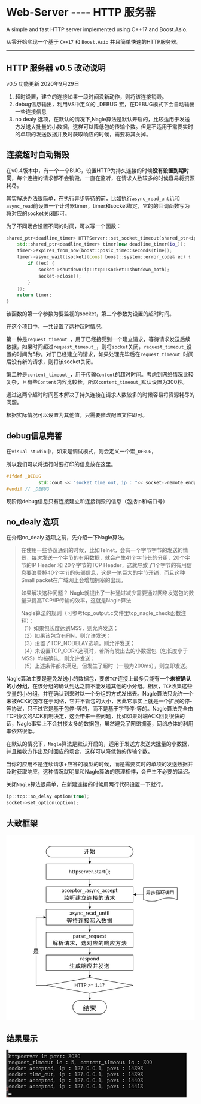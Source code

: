 # Web-Server ---- HTTP 服务器

A simple and fast HTTP server implemented using C++17 and Boost.Asio.

从零开始实现一个基于 `C++17` 和 `Boost.Asio` 并且简单快速的HTTP服务器。

---

## HTTP 服务器 v0.5 改动说明

v0.5 功能更新 2020年9月29日

1. 超时设置，建立的连接如果一段时间没新动作，则将该连接销毁。
2. debug信息输出，利用VS中定义的 _DEBUG 宏，在DEBUG模式下会自动输出一些连接信息
3. no dealy 选项，在默认的情况下,Nagle算法是默认开启的，比较适用于发送方发送大批量的小数据，这样可以降低包的传输个数。但是不适用于需要实时的单项的发送数据并及时获取响应的时候，需要将其关掉。

## 连接超时自动销毁

在v0.4版本中，有一个一个BUG，设置HTTP为持久连接的时候**没有设置到期时间**，每个连接的请求都不会销毁，一直在监听，在请求人数较多的时候容易将资源耗尽。

其实解决办法很简单，在执行异步等待的前，比如执行`async_read_until`和`async_read`前设置一个计时器timer，timer和socket绑定，它的的回调函数写为将对应的socket关闭即可。

为了不同场合设置不同的时间，可以写一个函数：

```c++
shared_ptr<deadline_timer> HTTPServer::set_socket_timeout(shared_ptr<ip::tcp::socket> socket, size_t time) {
    std::shared_ptr<deadline_timer> timer(new deadline_timer(io_));
    timer->expires_from_now(boost::posix_time::seconds(time));
    timer->async_wait([socket](const boost::system::error_code& ec) {
        if (!ec) {
            socket->shutdown(ip::tcp::socket::shutdown_both);
            socket->close();
        }
    });
    return timer;
}
```

该函数的第一个参数为要监视的socket，第二个参数为设置的超时时间。

在这个项目中，一共设置了两种超时情况，

第一种是`request_timeout_`，用于已经接受到一个建立请求，等待请求发送后续数据，如果时间超过`request_timeout_`，则将`socket`关闭，`request_timeout_`设置的时间为5秒。对于已经建立的请求，如果处理完毕后在`request_timeout_`时间后没有新的请求，则将该socket关闭。

第二种是`content_timeout_`，用于传输`Content`的超时时间。考虑到网络情况比较复杂，且有些`Content`内容比较长，所以`content_timeout_`默认设置为300秒。

通过这两个超时时间基本解决了持久连接在请求人数较多的时候容易将资源耗尽的问题。

根据实际情况可以设置为其他值，只需要修改配置文件即可。

## debug信息完善

在`visual studio`中，如果是调试模式，则会定义一个宏`_DEBUG`，

所以我们可以将运行时要打印的信息放在这里。

```c++
#ifdef _DEBUG
            std::cout << "socket time_out, ip : "<< socket->remote_endpoint().address().to_string() << ", port : " << socket->remote_endpoint().port() <<std::endl;
#endif // _DEBUG
```

现阶段debug信息只有连接建立和连接销毁的信息（包括ip和端口号）

## no_dealy 选项

在介绍no_dealy 选项之前，先介绍一下Nagle算法。

>在使用一些协议通讯的时候，比如Telnet，会有一个字节字节的发送的情景，每次发送一个字节的有用数据，就会产生41个字节长的分组，20个字节的IP Header 和 20个字节的TCP Header，这就导致了1个字节的有用信息要浪费掉40个字节的头部信息，这是一笔巨大的字节开销，而且这种Small packet在广域网上会增加拥塞的出现。
>
>如果解决这种问题？ Nagle就提出了一种通过减少需要通过网络发送包的数量来提高TCP/IP传输的效率，这就是Nagle算法
>
>Nagle算法的规则（可参考tcp_output.c文件里tcp_nagle_check函数注释）：  
>（1）如果包长度达到MSS，则允许发送；  
>（2）如果该包含有FIN，则允许发送；  
>（3）设置了TCP_NODELAY选项，则允许发送；  
>（4）未设置TCP_CORK选项时，若所有发出去的小数据包（包长度小于MSS）均被确认，则允许发送；  
>（5）上述条件都未满足，但发生了超时（一般为200ms），则立即发送。  

Nagle算法主要是避免发送小的数据包，要求`TCP`连接上最多只能有一个**未被确认的小分组**，在该分组的确认到达之前不能发送其他的小分组。相反，`TCP`收集这些少量的小分组，并在确认到来时以一个分组的方式发出去。Nagle算法只允许一个未被ACK的包存在于网络，它并不管包的大小，因此它事实上就是一个扩展的停-等协议，只不过它是基于包停-等的，而不是基于字节停-等的。Nagle算法完全由TCP协议的ACK机制决定，这会带来一些问题，比如如果对端ACK回复很快的话，Nagle事实上不会拼接太多的数据包，虽然避免了网络拥塞，网络总体的利用率依然很低。

在默认的情况下，`Nagle`算法是默认开启的，适用于发送方发送大批量的小数据，并且接收方作出及时回应的场合，这样可以降低包的传输个数。

当你的应用不是连续请求+应答的模型的时候，而是需要实时的单项的发送数据并及时获取响应，这种情况就明显和Nagle算法的原理相悖，会产生不必要的延迟。

关闭`Nagle`算法很简单，在新建连接的时候用两行代码设置一下就行。

```c++
ip::tcp::no_delay option(true);
socket->set_option(option);
```

## 大致框架

![img](./pic/flowdiag.jpg)

## 结果展示

![img](./pic/res2.jpg)